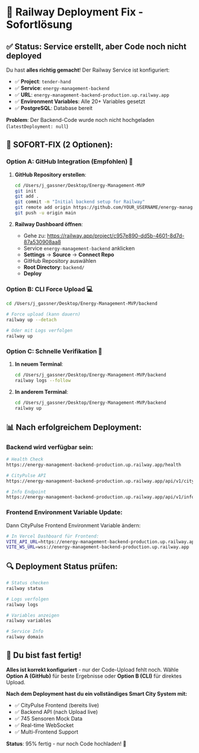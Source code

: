 # 🚨 Railway Deployment Fix - Sofortlösung

## ✅ Status: Service erstellt, aber Code noch nicht deployed

Du hast **alles richtig gemacht**! Der Railway Service ist konfiguriert:
- ✅ **Project**: `tender-hand` 
- ✅ **Service**: `energy-management-backend`
- ✅ **URL**: `energy-management-backend-production.up.railway.app`
- ✅ **Environment Variables**: Alle 20+ Variables gesetzt
- ✅ **PostgreSQL**: Database bereit

**Problem**: Der Backend-Code wurde noch nicht hochgeladen (`latestDeployment: null`)

## 🚀 SOFORT-FIX (2 Optionen):

### **Option A: GitHub Integration (Empfohlen) 📱**

1. **GitHub Repository erstellen**:
   ```bash
   cd /Users/j_gassner/Desktop/Energy-Management-MVP
   git init
   git add .
   git commit -m "Initial backend setup for Railway"
   git remote add origin https://github.com/YOUR_USERNAME/energy-management-mvp.git
   git push -u origin main
   ```

2. **Railway Dashboard öffnen**:
   - Gehe zu: https://railway.app/project/c957e890-dd5b-4601-8d7d-87a530908aa8
   - Service `energy-management-backend` anklicken
   - **Settings** → **Source** → **Connect Repo**
   - GitHub Repository auswählen
   - **Root Directory**: `backend/`
   - **Deploy**

### **Option B: CLI Force Upload 💻**

```bash
cd /Users/j_gassner/Desktop/Energy-Management-MVP/backend

# Force upload (kann dauern)
railway up --detach

# Oder mit Logs verfolgen
railway up
```

### **Option C: Schnelle Verifikation 🔧**

1. **In neuem Terminal**:
   ```bash
   cd /Users/j_gassner/Desktop/Energy-Management-MVP/backend
   railway logs --follow
   ```

2. **In anderem Terminal**:
   ```bash
   cd /Users/j_gassner/Desktop/Energy-Management-MVP/backend
   railway up
   ```

## 📊 Nach erfolgreichem Deployment:

### **Backend wird verfügbar sein:**
```bash
# Health Check
https://energy-management-backend-production.up.railway.app/health

# CityPulse API
https://energy-management-backend-production.up.railway.app/api/v1/citypulse/buildings

# Info Endpoint
https://energy-management-backend-production.up.railway.app/api/v1/info
```

### **Frontend Environment Variable Update:**
Dann CityPulse Frontend Environment Variable ändern:
```bash
# In Vercel Dashboard für Frontend:
VITE_API_URL=https://energy-management-backend-production.up.railway.app/api/v1/citypulse
VITE_WS_URL=wss://energy-management-backend-production.up.railway.app
```

## 🔍 Deployment Status prüfen:

```bash
# Status checken
railway status

# Logs verfolgen  
railway logs

# Variables anzeigen
railway variables

# Service Info
railway domain
```

## 🎯 Du bist fast fertig!

**Alles ist korrekt konfiguriert** - nur der Code-Upload fehlt noch. Wähle **Option A (GitHub)** für beste Ergebnisse oder **Option B (CLI)** für direktes Upload.

**Nach dem Deployment hast du ein vollständiges Smart City System mit:**
- ✅ CityPulse Frontend (bereits live)
- ✅ Backend API (nach Upload live)
- ✅ 745 Sensoren Mock Data
- ✅ Real-time WebSocket
- ✅ Multi-Frontend Support

**Status**: 95% fertig - nur noch Code hochladen! 🚀